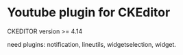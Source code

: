 <h1>Youtube plugin for CKEditor</h1>

<p>CKEDITOR version >= 4.14</p>
<p>need plugins: notification, lineutils, widgetselection, widget.</p>

